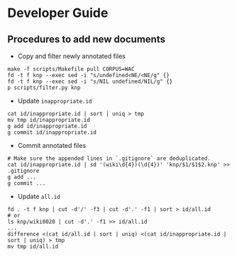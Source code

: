# Developer Guide

## Procedures to add new documents

- Copy and filter newly annotated files

```shell
make -f scripts/Makefile pull CORPUS=WAC
fd -t f knp --exec sed -i "s/undefined<NE/<NE/g" {}
fd -t f knp --exec sed -i "s/NIL undefined/NIL/g" {}
p scripts/filter.py knp
```

- Update `inappropriate.id`

```shell
cat id/inappropriate.id | sort | uniq > tmp
mv tmp id/inappropriate.id
g add id/inappropriate.id
g commit id/inappropriate.id
```

- Commit annotated files

```shell
# Make sure the appended lines in `.gitignore` are deduplicated.
cat id/inappropriate.id | sd '(wiki\d{4})(\d{4})' 'knp/$1/$1$2.knp' >> .gitignore
g add ...
g commit ...
```

- Update `all.id`

```shell
fd . -t f knp | cut -d'/' -f3 | cut -d'.' -f1 | sort > id/all.id
# or
ls knp/wiki0020 | cut -d'.' -f1 >> id/all.id
...
difference <(cat id/all.id | sort | uniq) <(cat id/inappropriate.id | sort | uniq) > tmp
mv tmp id/all.id
```
